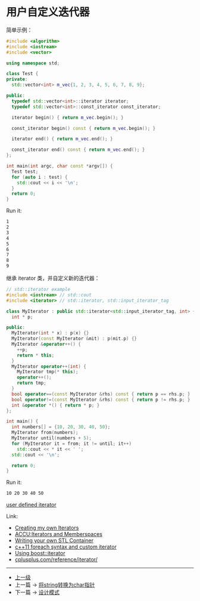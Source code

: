 # 用户自定义迭代器


简单示例：
```c++
#include <algorithm>
#include <iostream>
#include <vector>

using namespace std;

class Test {
private:
  std::vector<int> m_vec{1, 2, 3, 4, 5, 6, 7, 8, 9};

public:
  typedef std::vector<int>::iterator iterator;
  typedef std::vector<int>::const_iterator const_iterator;

  iterator begin() { return m_vec.begin(); }

  const_iterator begin() const { return m_vec.begin(); }

  iterator end() { return m_vec.end(); }

  const_iterator end() const { return m_vec.end(); }
};

int main(int argc, char const *argv[]) {
  Test test;
  for (auto i : test) {
    std::cout << i << '\n';
  }
  return 0;
}
```

Run it:

```sh
1
2
3
4
5
6
7
8
9
```

继承 iterator 类，并自定义新的迭代器：
```c++
// std::iterator example
#include <iostream> // std::cout
#include <iterator> // std::iterator, std::input_iterator_tag

class MyIterator : public std::iterator<std::input_iterator_tag, int> {
  int * p;

public:
  MyIterator(int * x) : p(x) {}
  MyIterator(const MyIterator &mit) : p(mit.p) {}
  MyIterator &operator++() {
    ++p;
    return * this;
  }
  MyIterator operator++(int) {
    MyIterator tmp(* this);
    operator++();
    return tmp;
  }
  bool operator==(const MyIterator &rhs) const { return p == rhs.p; }
  bool operator!=(const MyIterator &rhs) const { return p != rhs.p; }
  int &operator *() { return * p; }
};

int main() {
  int numbers[] = {10, 20, 30, 40, 50};
  MyIterator from(numbers);
  MyIterator until(numbers + 5);
  for (MyIterator it = from; it != until; it++)
    std::cout << * it << ' ';
  std::cout << '\n';

  return 0;
}
```

Run it:
```sh
10 20 30 40 50
```

[user defined iterator](http://www.cplusplus.com/reference/iterator/iterator/)

Link:
* [Creating my own Iterators
](https://stackoverflow.com/questions/148540/creating-my-own-iterators)
* [ACCU:Iterators and Memberspaces](https://accu.org/index.php/journals/1527)
* [Writing your own STL Container](https://stackoverflow.com/questions/7758580/writing-your-own-stl-container/7759622#7759622)
* [c++11 foreach syntax and custom iterator](https://stackoverflow.com/questions/7562356/c11-foreach-syntax-and-custom-iterator)
* [Using boost::iterator](https://stackoverflow.com/questions/2822989/using-boostiterator)
* [cplusplus.com/reference/iterator/](http://www.cplusplus.com/reference/iterator/)

---
- [上一级](README.md)
- 上一篇 -> [将string转换为char指针](conv_string_to_char_pointer.md)
- 下一篇 -> [设计模式](design_patterns.md)
